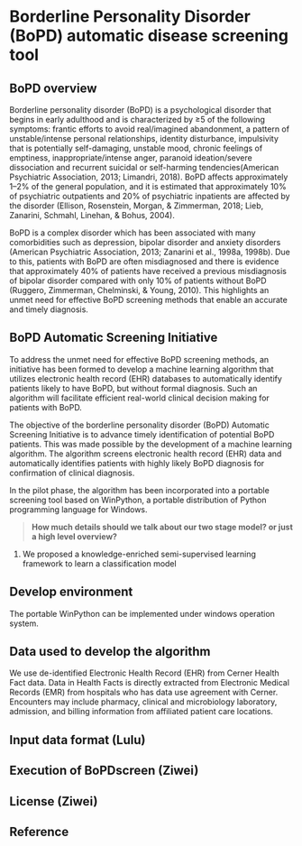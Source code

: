 # Borderline Personality Disorder (BoPD) automatic disease screening tool

## BoPD overview
Borderline personality disorder (BoPD) is a psychological disorder that begins in early adulthood and is characterized by ≥5 of the following symptoms: frantic efforts to avoid real/imagined abandonment, a pattern of unstable/intense personal relationships, identity disturbance, impulsivity that is potentially self-damaging, unstable mood, chronic feelings of emptiness, inappropriate/intense anger, paranoid ideation/severe dissociation and recurrent suicidal or self-harming tendencies(American Psychiatric Association, 2013; Limandri, 2018). BoPD affects approximately 1–2% of the general population, and it is estimated that approximately 10% of psychiatric outpatients and 20% of psychiatric inpatients are affected by the disorder (Ellison, Rosenstein, Morgan, & Zimmerman, 2018; Lieb, Zanarini, Schmahl, Linehan, & Bohus, 2004).

BoPD is a complex disorder which has been associated with many comorbidities such as depression, bipolar disorder and anxiety disorders (American Psychiatric Association, 2013; Zanarini et al., 1998a, 1998b). Due to this, patients with BoPD are often misdiagnosed and there is evidence that approximately 40% of patients have received a previous misdiagnosis of bipolar disorder compared with only 10% of patients without BoPD (Ruggero, Zimmerman, Chelminski, & Young, 2010). This highlights an unmet need for effective BoPD screening methods that enable an accurate and timely diagnosis.

## BoPD Automatic Screening Initiative

To address the unmet need for effective BoPD screening methods, an initiative has been formed to develop a machine learning algorithm that utilizes electronic health record (EHR) databases to automatically identify patients likely to have BoPD, but without formal diagnosis. Such an algorithm will facilitate efficient real-world clinical decision making for patients with BoPD.

The objective of the borderline personality disorder (BoPD) Automatic Screening Initiative is to advance timely identification of potential BoPD patients. This was made possible by the development of a machine learning algorithm. The algorithm screens electronic health record (EHR) data and automatically identifies patients with highly likely BoPD diagnosis for confirmation of clinical diagnosis.

In the pilot phase, the algorithm has been incorporated into a portable screening tool based on WinPython, a portable distribution of Python programming language for Windows.

> **How much details should we talk about our two stage model? or just a high level overview?**

1. We proposed a knowledge-enriched semi-supervised learning framework to learn a classification model


## Develop environment
The portable WinPython can be implemented under windows operation system.

## Data used to develop the algorithm
We use de-identified Electronic Health Record (EHR) from Cerner Health Fact data. Data in Health Facts is directly extracted from Electronic Medical Records (EMR) from hospitals who has data use agreement with Cerner. Encounters may include pharmacy, clinical and microbiology laboratory, admission, and billing information from affiliated patient care locations.

## Input data format (Lulu)

## Execution of BoPDscreen (Ziwei)

## License (Ziwei)

## Reference









